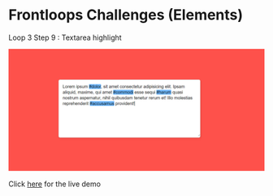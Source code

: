 # Frontloops Challenges (Elements)

Loop 3 Step 9 : Textarea highlight

![preview image](./design/preview.png "Click below for live demo")

Click [here](https://zathio.github.io/frontloops-challenges/elements-challenges/loop3-step9/) for the live demo